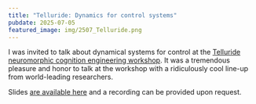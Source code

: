 ```yaml
---
title: "Telluride: Dynamics for control systems"
pubdate: 2025-07-05
featured_image: img/2507_Telluride.png
---
```


I was invited to talk about dynamical systems for control at the [Telluride neuromorphic cognition engineering workshop](https://sites.google.com/view/telluride-2025/).
It was a tremendous pleasure and honor to talk at the workshop with a ridiculously cool line-up from world-leading researchers.

Slides [are available here](/slides/2507_Telluride/) and a recording can be provided upon request.
